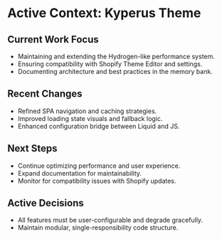 # Active Context: Kyperus Theme

## Current Work Focus
- Maintaining and extending the Hydrogen-like performance system.
- Ensuring compatibility with Shopify Theme Editor and settings.
- Documenting architecture and best practices in the memory bank.

## Recent Changes
- Refined SPA navigation and caching strategies.
- Improved loading state visuals and fallback logic.
- Enhanced configuration bridge between Liquid and JS.

## Next Steps
- Continue optimizing performance and user experience.
- Expand documentation for maintainability.
- Monitor for compatibility issues with Shopify updates.

## Active Decisions
- All features must be user-configurable and degrade gracefully.
- Maintain modular, single-responsibility code structure. 